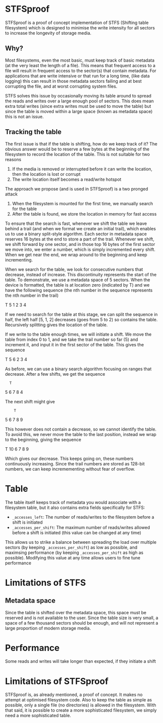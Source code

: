 # STFSproof

STFSproof is a proof of concept implementation of STFS (Shifting table filesystem) which is designed to minimise the write intensity for all sectors to increase the longevity of storage media.

## Why?

Most filesystems, even the most basic, must keep track of basic metadata (at the very least the length of a file). This means that frequent access to a file will result in frequent access to the sector(s) that contain metadata. For applications that are write intensive or that run for a long time, (like data logging) this can result in those metadata sectors failing and at best corrupting the file, and at worst corrupting system files.

STFS solves this issue by occasionally moving its table around to spread the reads and writes over a large enough pool of sectors. This does mean extra total writes (since extra writes must be used to move the table) but since the table is moved within a large space (known as metadata space) this is not an issue.

## Tracking the table

The first issue is that if the table is shifting, how do we keep track of it? The obvious answer would be to reserve a few bytes at the beginning of the filesystem to record the location of the table. This is not suitable for two reasons

1. If the media is removed or interrupted before it can write the location, then the location is lost or corrupt
2. The write location itself becomes a read/write hotspot

The approach we propose (and is used in STFSproof) is a two pronged attack

1. When the filesystem is mounted for the first time, we manually search for the table
2. After the table is found, we store the location in memory for fast access

To ensure that the search is fast, whenever we shift the table we leave behind a trail (and when we format we create an initial trail), which enables us to use a binary split-style algorithm. Each sector in metadata space reserves 16 bytes at the end to store a part of the trail. Whenever we shift, we shift forward by one sector, and in those top 16 bytes of the first sector we move into, we enter a number, which is simply incremented every shift. When we get near the end, we wrap around to the beginning and keep incrementing.

When we search for the table, we look for consecutive numbers that decrease, instead of increase. This discontinuity represents the start of the table. To demonstrate, we use a metadata space of 5 sectors. When the device is formatted, the table is at location zero (indicated by T) and we have the following sequence (the nth number in the sequence represents the nth number in the trail)

T
5 1 2 3 4

If we need to search for the table at this stage, we can split the sequence in half, the left half [5, 1, 2] decreases (goes from 5 to 2) so contains the table. Recursively splitting gives the location of the table.

If we write to the table enough times, we will initiate a shift. We move the table from index 0 to 1, and we take the trail number so far (5) and increment it, and input it in the first sector of the table. This gives the sequence

T
5 6 2 3 4

As before, we can use a binary search algorithm focusing on ranges that decrease. After a few shifts, we get the sequence

      T
5 6 7 8 4

The next shift might give

        T
5 6 7 8 9

This however does not contain a decrease, so we cannot identify the table. To avoid this, we never move the table to the last position, instead we wrap to the beginning, giving the sequence

T
10 6 7 8 9

Which gives our decrease. This keeps going on, these numbers continuously increasing. Since the trail numbers are stored as 128-bit numbers, we can keep incremementing without fear of overflow.

# Table

The table itself keeps track of metadata you would associate with a filesystem table, but it also contains extra fields specifically for STFS:

- `_accesses_left`: The number of reads/writes to the filesystem before a shift is initiated
- `_accesses_per_shift`: The maximum number of reads/writes allowed before a shift is initiated (this value can be changed at any time)

This allows us to strike a balance between spreading the load over multiple sectors (by keeping `_accesses_per_shift`) as low as possible, and maximsing performance (by keeping `_accesses_per_shift` as high as possible). Modifying this value at any time allows users to fine tune performance

# Limitations of STFS

## Metadata space
Since the table is shifted over the metadata space, this space must be reserved and is not available to the user. Since the table size is very small, a space of a few thousand sectors should be enough, and will not represent a large proportion of modern storage media.

# Performance
Some reads and writes will take longer than expected, if they initiate a shift

# Limitations of STFSproof

STFSproof is, as already mentioned, a proof of concept. It makes no attempt at optimised filesystem code. Also to keep the table as simple as possible, only a single file (no directories) is allowed in the filesystem. With that said, it is possible to create a more sophisticated filesystem, we simply need a more sophisticated table.
